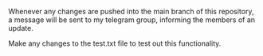 Whenever any changes are pushed into the main branch of this repository, a message will be sent to my telegram group, informing the members of an update. 

Make any changes to the test.txt file to test out this functionality. 
